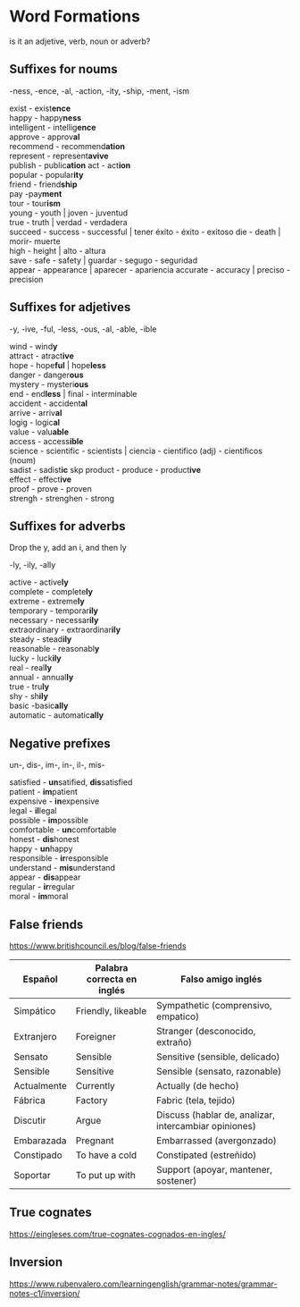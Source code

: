 # Word Formations

is it an adjetive, verb, noun or adverb?

## Suffixes for noums

-ness, -ence, -al, -action, -ity, -ship, -ment, -ism

exist - exist**ence**  
happy - happy**ness**  
intelligent - intellig**ence**  
approve - approv**al**  
recommend - recommend**ation**  
represent - represent**avive**  
publish - public**ation**
act - act**ion**  
popular - popular**ity**  
friend - friend**ship**  
pay -pay**ment**  
tour - tour**ism**  
young - youth | joven - juventud  
true - truth | verdad - verdadera  
succeed - success - successful | tener éxito - éxito - exitoso
die - death | morir- muerte  
high - height | alto - altura  
save - safe - safety  | guardar - segugo - seguridad  
appear - appearance | aparecer - apariencia
accurate - accuracy | preciso - precision

## Suffixes for adjetives

-y, -ive, -ful, -less, -ous, -al, -able, -ible

wind - wind**y**  
attract - atract**ive**  
hope - hope**ful** | hope**less**  
danger - danger**ous**  
mystery - mysteri**ous**  
end - end**less** | final - interminable  
accident - accident**al**  
arrive - arriv**al**  
logig - logic**al**  
value - valu**able**  
access - access**ible**  
science - scientific - scientists | ciencia - cientifico (adj) - cientificos (noum)  
sadist - sadist**ic**  skp
product - produce - product**ive**  
effect - effect**ive**  
proof - prove - proven  
strengh - strenghen - strong  

## Suffixes for adverbs

Drop the y,
add an i,
and then ly

-ly, -ily, -ally

active - active**ly**  
complete - complete**ly**  
extreme - extreme**ly**  
temporary - temporar**ily**  
necessary - necessar**ily**  
extraordinary - extraordinar**ily**  
steady - stead**ily**  
reasonable - reasonabl**y**  
lucky - luck**ily**   
real - real**ly**  
annual - annual**ly**  
true - tru**ly**  
shy - sh**ily**  
basic -basic**ally**  
automatic - automatic**ally**  

## Negative prefixes

un-, dis-, im-, in-, il-, mis-

satisfied - **un**satified, **dis**satisfied  
patient - **im**patient  
expensive - **in**expensive  
legal - **il**legal  
possible - **im**possible  
comfortable - **un**comfortable  
honest - **dis**honest  
happy - **un**happy  
responsible - **ir**responsible  
understand - **mis**understand  
appear - **dis**appear  
regular - **ir**regular  
moral - **im**moral

## False friends

https://www.britishcouncil.es/blog/false-friends 

| Español     | Palabra correcta en inglés | Falso amigo inglés                                    |
| ----------- | -------------------------- | ----------------------------------------------------- |
| Simpático   | Friendly, likeable         | Sympathetic (comprensivo, empatico)                   |
| Extranjero  | Foreigner                  | Stranger (desconocido, extraño)                       |
| Sensato     | Sensible                   | Sensitive (sensible, delicado)                        |
| Sensible    | Sensitive                  | Sensible (sensato, razonable)                         |
| Actualmente | Currently                  | Actually (de hecho)                                   |
| Fábrica     | Factory                    | Fabric (tela, tejido)                                 |
| Discutir    | Argue                      | Discuss (hablar de, analizar, intercambiar opiniones) |
| Embarazada  | Pregnant                   | Embarrassed (avergonzado)                             |
| Constipado  | To have a cold             | Constipated (estreñido)                               |
| Soportar    | To put up with             | Support (apoyar, mantener, sostener)                  |

## True cognates

https://eingleses.com/true-cognates-cognados-en-ingles/

## Inversion

https://www.rubenvalero.com/learningenglish/grammar-notes/grammar-notes-c1/inversion/

